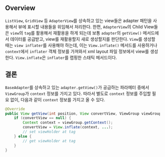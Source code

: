 ## Overview

`ListView`, `GridView` 등 `AdapterView`를 상속하고 있는 view들은 adapter 패턴을 사용해서 뷰에 표시할 내용들을 위임해서 처리한다.
한편, `AdapterView`의 Child View들은 `view`의 `tag`를 활용해서 재활용을 하게 되는데 보통 `adapter`의 `getView()` 메서드에서 데이터를 공급받고, view를 재활용할지 새로 생성할지를 판단한다.
`View`를 생성할 때는 `view inflater`를 사용해야 하는데, 이는 `View.inflate()` 메서드를 사용하거나 `context`에서 `inflater` 객체 정보를 가져와서 xml layout 파일 정보에서 view를 생성한다. `View.inflate`은 `inflater`를 랩핑한 스태틱 메서드이다.

## 결론

`BaseAdapter`를 상속하고 있는 `adapter.getView()`가 공급하는 파라메터 중에서 `ViewGroup`가 `context` 정보를 가지고 있다. 따라서 별도로 `context` 정보를 주입할 필요 없이, 다음과 같이 `context` 정보를 가지고 올 수 있다.

``` java
@Override
public View getView(int position, View convertView, ViewGroup viewGroup) {
    if (convertView == null) {
        Context context = viewGroup.getContext();
        convertView = View.inflate(context, ...);
        // set viewHolder at tag
    } else {
        // get viewHolder at tag
    }
}
```
